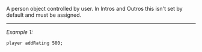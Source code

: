 A person object controlled by user. In Intros and Outros this isn't set by default and must be assigned.


---
*Example 1:*
```sqf
player addRating 500;
```